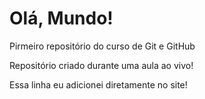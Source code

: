 # Olá, Mundo!
 Pirmeiro repositório do curso de Git e GitHub

Repositório criado durante uma aula ao vivo!

Essa linha eu adicionei diretamente no site!
